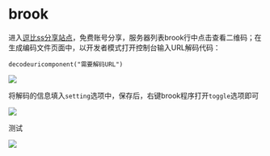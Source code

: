 # brook

进入[逗比ss分享站点](https://doub.io/)，免费账号分享，服务器列表brook行中点击查看二维码；在生成编码文件页面中，以开发者模式打开控制台输入URL解码代码：

`decodeuricomponent("需要解码URL")`

<!-- ![](https://ipfs.io/ipfs/QmVyHu3fJZNiWXaFL6FcNx2LXDh6rASN4uQVxrjkLc1Ems?4.png) -->

![](https://raw.githubusercontent.com/loremwalker/fq-book/master/docs/images/2018-04-29_004340.png)

将解码的信息填入`setting`选项中，保存后，右键brook程序打开`toggle`选项即可

<!-- ![](https://ipfs.io/ipfs/QmV54Pz3apqZFaiVcnq3K7L2fUXEdciR6XRANcMMr3qphw?4.png) -->

![](https://raw.githubusercontent.com/loremwalker/fq-book/master/docs/images/2018-04-29_004903.png)

测试

<!-- ![](https://ipfs.io/ipfs/QmVRpEBVCKUWUBZguT2TYnmxmV4asZtGG7ryHaGwuRCHdn?0.png) -->

![](https://raw.githubusercontent.com/loremwalker/fq-book/master/docs/images/2018-04-29_005228.png)

